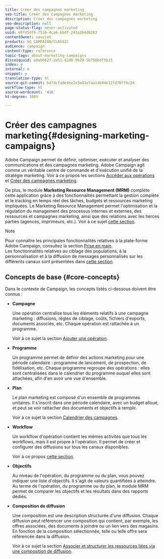 ```yaml
---
title: Créer des campagnes marketing
seo-title: Créer des campagnes marketing
description: Créer des campagnes marketing
seo-description: null
page-status-flag: never-activated
uuid: e0fd5df6-7516-4ca6-bbdf-243a264d0283
contentOwner: sauviat
products: SG_CAMPAIGN/CLASSIC
audience: campaign
content-type: reference
topic-tags: about-marketing-campaigns
discoiquuid: a9eb6627-2e51-42d0-9b29-5b798bdf5b33
index: y
internal: n
snippet: y
translation-type: ht
source-git-commit: b47dcfa0e4ee2e5e43e7aa14b94e12fd70ff9c2d
workflow-type: ht
source-wordcount: '416'
ht-degree: 100%

---
```



# Créer des campagnes marketing{#designing-marketing-campaigns}

Adobe Campaign permet de définir, optimiser, exécuter et analyser des communications et des campagnes marketing. Adobe Campaign agit comme un véritable centre de commande et d&#39;exécution unifié de la stratégie marketing. Voir à ce propos les sections [Accéder aux opérations](../../campaign/using/accessing-campaigns.md) et [Créer des campagnes marketing](../../campaign/using/setting-up-marketing-campaigns.md).

De plus, le module **Marketing Resource Management (MRM)** complète cette application grâce à des fonctionnalités permettant la gestion complète et le tracking en temps réel des tâches, budgets et ressources marketing impliquées. Le Marketing Resource Management permet l&#39;optimisation et la régulation du management des processus internes et externes, des ressources et campagnes marketing, ainsi que des relations avec les tierces parties (agences, imprimeurs, etc.). Voir à ce sujet [cette section](../../campaign/using/about-marketing-resource-management.md).

>[!NOTE]
>
>Pour connaître les principales fonctionnalités relatives à la plate-forme Adobe Campaign, consultez la section [Prise en main](../../platform/using/about-adobe-campaign-classic.md).\
>Les fonctionnalités relatives au ciblage des populations, à la personnalisation et à la diffusion de messages personnalisés sur les différents canaux sont présentées dans [cette section](../../delivery/using/communication-channels.md).

## Concepts de base {#core-concepts}

Dans le contexte de Campaign, les concepts listés ci-dessous doivent être connus :

* **Campagne**

   Une opération centralise tous les éléments relatifs à une campagne marketing : diffusions, règles de ciblage, coûts, fichiers d&#39;exports, documents associés, etc. Chaque opération est rattachée à un programme.

   Voir à ce sujet la section [Ajouter une opération](../../campaign/using/setting-up-marketing-campaigns.md#adding-a-campaign).

* **Programme**

   Un programme permet de définir des actions marketing pour une période calendaire : programme de lancement, de prospection, de fidélisation, etc. Chaque programme regroupe des opérations : elles sont centralisées dans le calendrier du programme auquel elles sont attachées, afin d&#39;en avoir une vue d&#39;ensemble.

* **Plan**

   Le plan marketing est composé d&#39;un ensemble de programmes unitaires. Il s&#39;inscrit dans une période calendaire, avec un budget alloué, et peut se voir rattacher des documents et objectifs à remplir.

   Voir à ce sujet la section [Calendrier des campagnes](../../campaign/using/accessing-marketing-campaigns.md#campaign-calendar).

* **Workflow**

   Un workflow d&#39;opération contient les mêmes activités que tous les workflows, mais il est propre à l&#39;opération. Il permet de créer et configurer des diffusions sur tous les canaux disponibles.

   Voir à ce propos [cette section](../../campaign/using/marketing-campaign-deliveries.md#building-the-main-target-in-a-workflow).

* **Objectifs**

   Au niveau de l&#39;opération, du programme ou du plan, vous pouvez indiquer une liste d&#39;objectifs. Il s&#39;agit de valeurs quantifiées à atteindre. Au terme de l&#39;opération, du programme ou du plan, le module MRM permet de comparer les objectifs et les résultats dans des rapports dédiés.

* **Composition de diffusion**

   Une composition est une description structurée d&#39;une diffusion. Chaque diffusion peut référencer une composition qui contient, par exemple, les offres associées, des documents à joindre ou un lien vers des magasins. En fonction de la composition sélectionnée, telle ou telle offre sera référencée dans la diffusion.

   Voir à ce sujet la section [Associer et structurer les ressources liées via une composition
de diffusion](../../campaign/using/marketing-campaign-deliveries.md#associating-and-structuring-resources-linked-via-a-delivery-outline).

